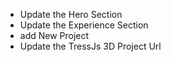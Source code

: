 - Update the Hero Section
- Update the Experience Section
- add New Project
- Update the TressJs 3D Project Url
